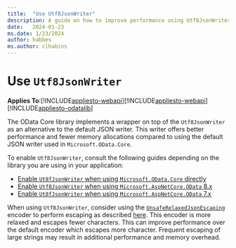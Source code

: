 ```yaml
---
title:  "Use Utf8JsonWriter"
description: A guide on how to improve performance using Utf8JsonWriter.
date:   2024-01-23
ms.date: 1/23/2024
author: habbes
ms.author: clhabins
---
```


# Use `Utf8JsonWriter`

**Applies To**:[!INCLUDE[appliesto-webapi](../includes/appliesto-webapi-v8.md)][!INCLUDE[appliesto-webapi](../includes/appliesto-webapi-v7.md)][!INCLUDE[appliesto-odatalib](../includes/appliesto-odatalib-v7.md)]

The OData Core library implements a wrapper on top of the `Utf8JsonWriter` as an alternative to the default JSON writer. This writer offers better performance and fewer memory allocations compared to using the default JSON writer used in `Microsoft.OData.Core`.

To enable `Utf8JsonWriter`, consult the following guides depending on the library you are using in your application:

- [Enable `Ut8fJsonWriter` when using `Microsoft.OData.Core` directly](/odata/odatalib/using-utf8jsonwriter-for-better-performance)
- [Enable `Utf8JsonWriter` when using `Microsoft.AspNetCore.OData` 8.x](/odata/webapi-8/tutorials/using-utf8jsonwriter-to-improve-serialization-performance)
- [Enable `Ut8fJsonWriter` when using `Microsoft.AspNetCore.OData` 7.x](/odata/webapi/using-utf8jsonwriter-to-improve-serialization-performance)

When using `Utf8JsonWriter`, consider using the [`UnsafeRelaxedJsonEscaping`](/dotnet/api/system.text.encodings.web.javascriptencoder.unsaferelaxedjsonescaping) encoder to perform escaping as described [here](/odata/odatalib/using-utf8jsonwriter-for-better-performance#choosing-a-javascriptencoder). This encoder is more relaxed and escapes fewer characters. This can improve performance over the default encoder which escapes more character. Frequent escaping of large strings may result in additional performance and memory overhead.
